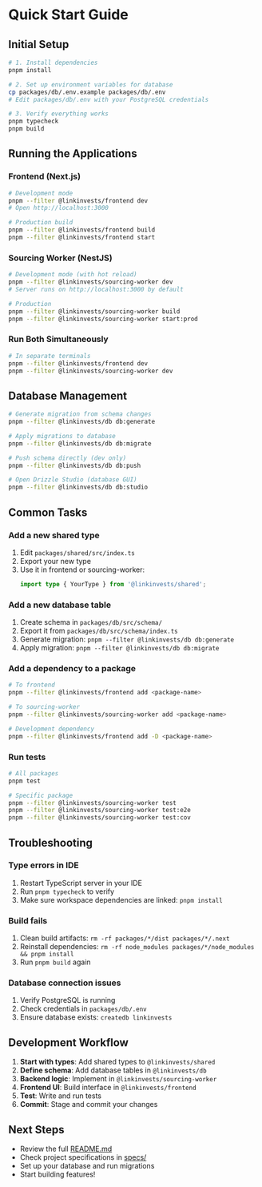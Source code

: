 # Quick Start Guide

## Initial Setup

```bash
# 1. Install dependencies
pnpm install

# 2. Set up environment variables for database
cp packages/db/.env.example packages/db/.env
# Edit packages/db/.env with your PostgreSQL credentials

# 3. Verify everything works
pnpm typecheck
pnpm build
```

## Running the Applications

### Frontend (Next.js)

```bash
# Development mode
pnpm --filter @linkinvests/frontend dev
# Open http://localhost:3000

# Production build
pnpm --filter @linkinvests/frontend build
pnpm --filter @linkinvests/frontend start
```

### Sourcing Worker (NestJS)

```bash
# Development mode (with hot reload)
pnpm --filter @linkinvests/sourcing-worker dev
# Server runs on http://localhost:3000 by default

# Production
pnpm --filter @linkinvests/sourcing-worker build
pnpm --filter @linkinvests/sourcing-worker start:prod
```

### Run Both Simultaneously

```bash
# In separate terminals
pnpm --filter @linkinvests/frontend dev
pnpm --filter @linkinvests/sourcing-worker dev
```

## Database Management

```bash
# Generate migration from schema changes
pnpm --filter @linkinvests/db db:generate

# Apply migrations to database
pnpm --filter @linkinvests/db db:migrate

# Push schema directly (dev only)
pnpm --filter @linkinvests/db db:push

# Open Drizzle Studio (database GUI)
pnpm --filter @linkinvests/db db:studio
```

## Common Tasks

### Add a new shared type

1. Edit `packages/shared/src/index.ts`
2. Export your new type
3. Use it in frontend or sourcing-worker:
   ```typescript
   import type { YourType } from '@linkinvests/shared';
   ```

### Add a new database table

1. Create schema in `packages/db/src/schema/`
2. Export it from `packages/db/src/schema/index.ts`
3. Generate migration: `pnpm --filter @linkinvests/db db:generate`
4. Apply migration: `pnpm --filter @linkinvests/db db:migrate`

### Add a dependency to a package

```bash
# To frontend
pnpm --filter @linkinvests/frontend add <package-name>

# To sourcing-worker
pnpm --filter @linkinvests/sourcing-worker add <package-name>

# Development dependency
pnpm --filter @linkinvests/frontend add -D <package-name>
```

### Run tests

```bash
# All packages
pnpm test

# Specific package
pnpm --filter @linkinvests/sourcing-worker test
pnpm --filter @linkinvests/sourcing-worker test:e2e
pnpm --filter @linkinvests/sourcing-worker test:cov
```

## Troubleshooting

### Type errors in IDE

1. Restart TypeScript server in your IDE
2. Run `pnpm typecheck` to verify
3. Make sure workspace dependencies are linked: `pnpm install`

### Build fails

1. Clean build artifacts: `rm -rf packages/*/dist packages/*/.next`
2. Reinstall dependencies: `rm -rf node_modules packages/*/node_modules && pnpm install`
3. Run `pnpm build` again

### Database connection issues

1. Verify PostgreSQL is running
2. Check credentials in `packages/db/.env`
3. Ensure database exists: `createdb linkinvests`

## Development Workflow

1. **Start with types**: Add shared types to `@linkinvests/shared`
2. **Define schema**: Add database tables in `@linkinvests/db`
3. **Backend logic**: Implement in `@linkinvests/sourcing-worker`
4. **Frontend UI**: Build interface in `@linkinvests/frontend`
5. **Test**: Write and run tests
6. **Commit**: Stage and commit your changes

## Next Steps

- Review the full [README.md](./README.md)
- Check project specifications in [specs/](./specs/)
- Set up your database and run migrations
- Start building features!
